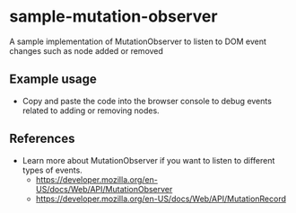 # sample-mutation-observer
A sample implementation of MutationObserver to listen to DOM event changes such as node added or removed

## Example usage
- Copy and paste the code into the browser console to debug events related to adding or removing nodes.

## References
- Learn more about MutationObserver if you want to listen to different types of events.
    - https://developer.mozilla.org/en-US/docs/Web/API/MutationObserver
	- https://developer.mozilla.org/en-US/docs/Web/API/MutationRecord
